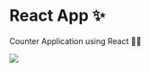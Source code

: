 # React App ✨

Counter Application using React 👩‍💻


<image src="https://user-images.githubusercontent.com/58719230/87848955-911dfa80-c902-11ea-8ef5-183f5b0953cc.png" >
